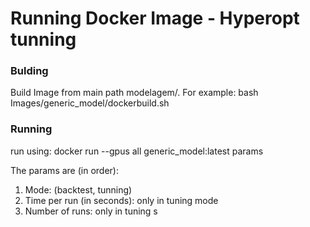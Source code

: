 # Running Docker Image - Hyperopt tunning

### Bulding

Build Image from main path modelagem/. For example: bash Images/generic_model/dockerbuild.sh

### Running

run using: 
docker run --gpus all generic_model:latest params

The params are (in order):
1) Mode: (backtest, tunning)
2) Time per run (in seconds): only in tuning mode
3) Number of runs: only in tuning s